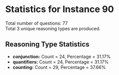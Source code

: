 # Statistics for Instance 90<br/>
Total number of questions: 77<br/>
Total 3 unique reasoning types are produced.<br/>
## Reasoning Type Statistics<br/>
- **conjunction:** Count = 24, Percentage = 31.17%<br/>
- **quantifiers:** Count = 24, Percentage = 31.17%<br/>
- **counting:** Count = 29, Percentage = 37.66%<br/>
